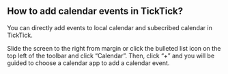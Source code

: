 ## How to add calendar events in TickTick?
You can directly add events to local calendar and subecribed calendar in TickTick.

Slide the screen to the right from margin or click the bulleted list icon on the top left of the toolbar and click “Calendar”. Then, click “+” and you will be guided to choose a calendar app to add a calendar event.
